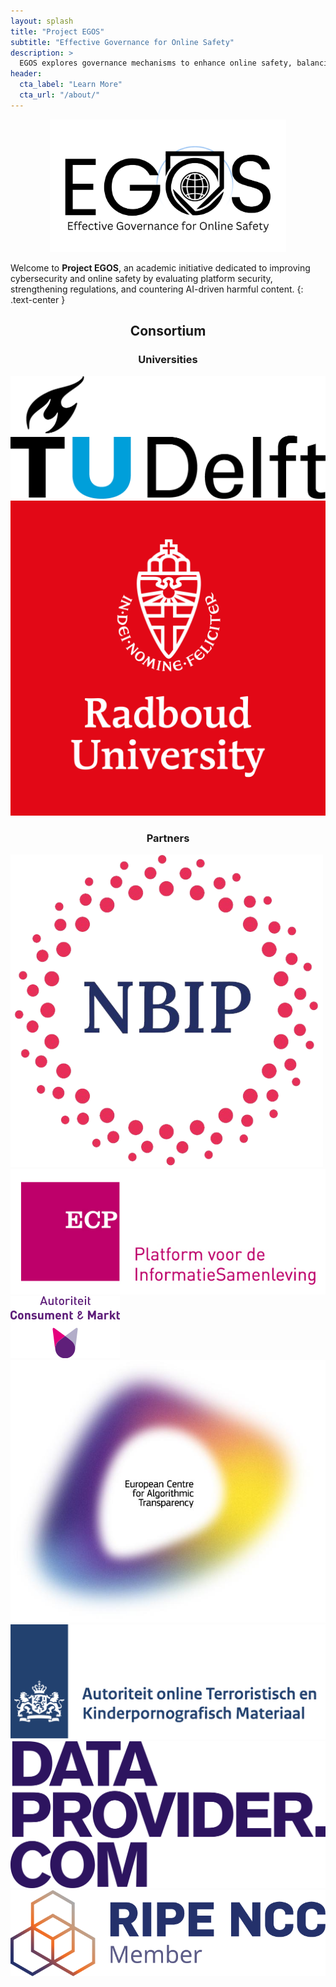 ```yaml
---
layout: splash
title: "Project EGOS"
subtitle: "Effective Governance for Online Safety"
description: >
  EGOS explores governance mechanisms to enhance online safety, balancing security, oversight, and public trust.
header:
  cta_label: "Learn More"
  cta_url: "/about/"
---
```

<p align="center">
  <img src="/assets/egos-logo.png" alt="EGOS logo" style="max-width: 75%; height: auto;">
</p>

<!--<div class="text-center">
  <h1>Project EGOS</h1>
  <p><strong>Effective Governance for Online Safety</strong></p>
</div>-->

Welcome to **Project EGOS**, an academic initiative dedicated to improving cybersecurity and online safety by evaluating platform security, strengthening regulations, and countering AI-driven harmful content.
{: .text-center }


<h2 style="text-align:center;">Consortium</h2>
<h3 style="text-align:center;">Universities</h3>

<div class="partner-grid">

  <a href="https://www.tudelft.nl" target="_blank" class="partner-card">
    <img src="/assets/consortium/tud.png" alt="TU Delft">
  </a>

  <a href="https://www.ru.nl" target="_blank" class="partner-card">
    <img src="/assets/consortium/ru.png" alt="Radboud Universiteit">
  </a>
</div>

<h3 style="text-align:center;">Partners</h3>
<div class="partner-grid">

  <a href="https://www.nbip.nl" target="_blank" class="partner-card">
    <img src="/assets/consortium/nbip.png" alt="NBIP">
  </a>
  <a href="https://www.ecp.nl" target="_blank" class="partner-card">
    <img src="/assets/consortium/ecp.png" alt="ECP">
  </a>
  <a href="https://www.acm.nl" target="_blank" class="partner-card">
    <img src="/assets/consortium/acm.png" alt="NBIP">
  </a>
  <a href="https://algorithmic-transparency.ec.europa.eu/index_en" target="_blank" class="partner-card">
    <img src="/assets/consortium/ecat.png" alt="ECAT">
  </a>
  <a href="https://www.atkm.nl" target="_blank" class="partner-card">
    <img src="/assets/consortium/atkm.png" alt="ATKM">
  </a>
  <a href="https://www.dataprovider.com" target="_blank" class="partner-card">
    <img src="/assets/consortium/dataprovider.png" alt="dataprovider.com">
  </a>
  <a href="https://www.ripe.net" target="_blank" class="partner-card">
    <img src="/assets/consortium/ripencc.png" alt="RIPE">
  </a>
</div>
